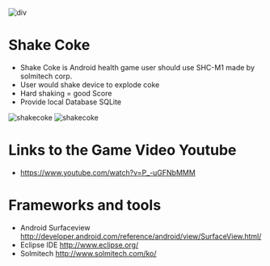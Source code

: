   ![div](http://cfile29.uf.tistory.com/image/223A6F4C567BF6C433DFB7)
 
  # Shake Coke
 
  * Shake Coke is Android health game user should use SHC-M1 made by solmitech corp.
  * User would shake device to explode coke
  * Hard shaking = good Score
  * Provide local Database SQLite
 
![shakecoke](http://cfile22.uf.tistory.com/image/2117CA50567BF46F2F7081)
![shakecoke](http://cfile26.uf.tistory.com/image/2216EE50567BF479316266)
 
  # Links to the Game Video Youtube
 
  * https://www.youtube.com/watch?v=P_-uGFNbMMM
 
  # Frameworks and tools
 
  * Android Surfaceview http://developer.android.com/reference/android/view/SurfaceView.html/
  * Eclipse IDE http://www.eclipse.org/
  * Solmitech http://www.solmitech.com/ko/
